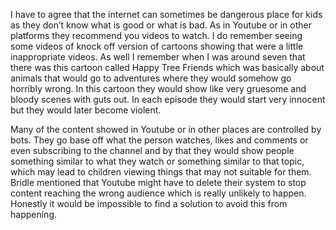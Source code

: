 I have to agree that the internet can sometimes be dangerous place for kids as they don’t know what is good or what is bad. As in Youtube or in other platforms they recommend you videos to watch. I do remember seeing some videos of knock off version of cartoons showing that were a little inappropriate videos.  As well I remember when I was around seven that there was this cartoon called Happy Tree Friends which was basically about animals that would go to adventures where they would somehow go horribly wrong. In this cartoon they would show like very gruesome and bloody scenes with guts out. In each episode they would start very innocent but they would later become violent. 


Many of the content showed in Youtube or in other places are controlled by bots. They go base off what the person watches, likes and comments or even subscribing to the channel and by that they would show people something similar to what they watch or something similar to that topic, which may lead to children viewing things that may not suitable for them. Bridle mentioned that Youtube might have to delete their system to stop content reaching the wrong audience which is really unlikely to happen. Honestly it would be impossible to find a solution to avoid this from happening. 

